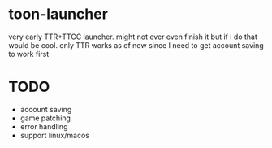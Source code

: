 # toon-launcher
very early TTR+TTCC launcher. might not ever even finish it but if i do that would be cool. only TTR works as of now since I need to get account saving to work first

# TODO
* account saving
* game patching
* error handling
* support linux/macos